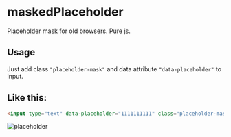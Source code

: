 # maskedPlaceholder
Placeholder mask for old browsers.
Pure js.


Usage
-----
Just add class `"placeholder-mask"` and data attribute `"data-placeholder"` to input.

Like this:
-----
```html
<input type="text" data-placeholder="1111111111" class="placeholder-mask">
```

![placeholder](http://i61.tinypic.com/2n1i88z.jpg)
